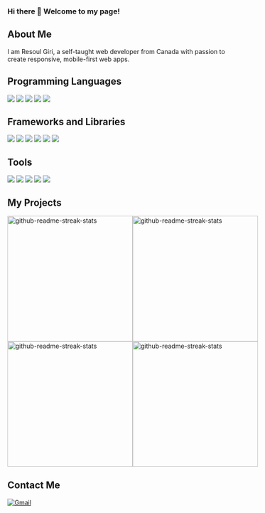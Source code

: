 ### Hi there 👋 Welcome to my page! 

## About Me
I am Resoul Giri, a self-taught web developer from Canada with passion to create responsive, mobile-first web apps.

## Programming Languages

<p>
  <img src="https://img.shields.io/badge/HTML5-E34F26?style=for-the-badge&logo=html5&logoColor=white" />
  <img src="https://img.shields.io/badge/CSS3-1572B6?style=for-the-badge&logo=css3&logoColor=white" />
  <img src="https://img.shields.io/badge/JavaScript-323330?style=for-the-badge&logo=javascript&logoColor=F7DF1E" />
  <img src="https://img.shields.io/badge/C%2B%2B-00599C?style=for-the-badge&logo=c%2B%2B&logoColor=white" />
  <img src="https://img.shields.io/badge/json-5E5C5C?style=for-the-badge&logo=json&logoColor=white" />
</p>

## Frameworks and Libraries

<p>
  <img src="https://img.shields.io/badge/Node.js-339933?style=for-the-badge&logo=nodedotjs&logoColor=white" />
  <img src="https://img.shields.io/badge/Express.js-404D59?style=for-the-badge&logo=expressdotjs&logoColor=white" />
  <img src="https://img.shields.io/badge/React-20232A?style=for-the-badge&logo=react&logoColor=61DAFB" />
  <img src="https://img.shields.io/badge/Tailwind_CSS-38B2AC?style=for-the-badge&logo=tailwind-css&logoColor=white" />
  <img src="https://img.shields.io/badge/Sass-CC6699?style=for-the-badge&logo=sass&logoColor=white" />
  <img src="https://img.shields.io/badge/React_Router-CA4245?style=for-the-badge&logo=react-router&logoColor=white" /> 
</p>

## Tools
<p>
  <img src="https://img.shields.io/badge/Visual_Studio_Code-0078D4?style=for-the-badge&logo=visual%20studio%20code&logoColor=white" />
  <img src="https://img.shields.io/badge/eslint-3A33D1?style=for-the-badge&logo=eslint&logoColor=white" />
  <img src="https://img.shields.io/badge/prettier-1A2C34?style=for-the-badge&logo=prettier&logoColor=F7BA3E" />
  <img src="https://img.shields.io/badge/GIT-E44C30?style=for-the-badge&logo=git&logoColor=white" />
  <img src="https://img.shields.io/badge/-NPM-CB3837?style=for-the-badge&logo=npm&logoColor=white" />
</p>

## My Projects
<div style="display:flex;">
  <a href="https://github.com/mehargiri/React-Calculator">
    <img width="282" src="https://github-readme-stats.vercel.app/api/pin/?username=mehargiri&repo=React-Calculator&theme=react&bg_color=273849&title_color=F85D7F&icon_color=F8D866&hide_border=true&show_icons=false" alt="github-readme-streak-stats">
  </a>
  
  <a href="https://github.com/mehargiri/React-Weather-App">
    <img width="282" src="https://github-readme-stats.vercel.app/api/pin/?username=mehargiri&repo=React-Weather-App&theme=react&bg_color=273849&title_color=F85D7F&icon_color=F8D866&hide_border=true&show_icons=false" alt="github-readme-streak-stats">
  </a>
</div>

<div style="display:flex;">
  <a href="https://github.com/mehargiri/Real-Estate-Website-Clone">
    <img width="282" src="https://github-readme-stats.vercel.app/api/pin/?username=mehargiri&repo=Real-Estate-Website-Clone&theme=react&bg_color=273849&title_color=F85D7F&icon_color=F8D866&hide_border=true&show_icons=false" alt="github-readme-streak-stats">
  </a>
  <a href="https://github.com/mehargiri/Assembly-Line-Simulation">
    <img width="282" src="https://github-readme-stats.vercel.app/api/pin/?username=mehargiri&repo=Assembly-Line-Simulation&theme=react&bg_color=273849&title_color=F85D7F&icon_color=F8D866&hide_border=true&show_icons=false" alt="github-readme-streak-stats">
  </a>
</div>


## Contact Me
[<img alt="Gmail" src="https://img.shields.io/badge/Gmail-D14836?style=for-the-badge&logo=gmail&logoColor=white" />](mailto:resoulgiri1@gmail.com)

